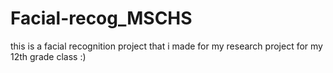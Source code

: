 # Facial-recog_MSCHS
this is a facial recognition project that i made for my research project for my 12th grade class :)
